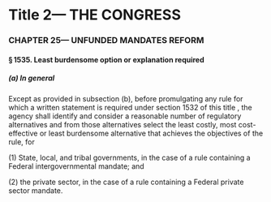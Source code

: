 
# Title 2— THE CONGRESS
### CHAPTER 25— UNFUNDED MANDATES REFORM
#### § 1535. Least burdensome option or explanation required
##### (a) In general

Except as provided in subsection (b), before promulgating any rule for which a written statement is required under section 1532 of this title , the agency shall identify and consider a reasonable number of regulatory alternatives and from those alternatives select the least costly, most cost-effective or least burdensome alternative that achieves the objectives of the rule, for

(1) State, local, and tribal governments, in the case of a rule containing a Federal intergovernmental mandate; and

(2) the private sector, in the case of a rule containing a Federal private sector mandate.
